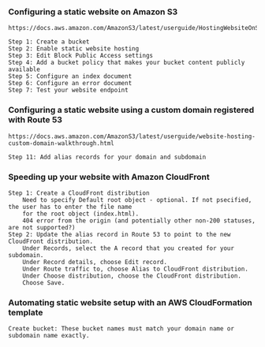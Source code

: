 ### Configuring a static website on Amazon S3
    https://docs.aws.amazon.com/AmazonS3/latest/userguide/HostingWebsiteOnS3Setup.html
    
    Step 1: Create a bucket
    Step 2: Enable static website hosting
    Step 3: Edit Block Public Access settings
    Step 4: Add a bucket policy that makes your bucket content publicly available
    Step 5: Configure an index document
    Step 6: Configure an error document
    Step 7: Test your website endpoint
### Configuring a static website using a custom domain registered with Route 53
    https://docs.aws.amazon.com/AmazonS3/latest/userguide/website-hosting-custom-domain-walkthrough.html
    
    Step 11: Add alias records for your domain and subdomain
    
### Speeding up your website with Amazon CloudFront
    Step 1: Create a CloudFront distribution
        Need to specify Default root object - optional. If not psecified, the user has to enter the file name  
        for the root object (index.html).
        404 error from the origin (and potentially other non-200 statuses, are not supported?)
    Step 2: Update the alias record in Route 53 to point to the new CloudFront distribution.
        Under Records, select the A record that you created for your subdomain.
        Under Record details, choose Edit record.
        Under Route traffic to, choose Alias to CloudFront distribution.
        Under Choose distribution, choose the CloudFront distribution.
        Choose Save.
        
### Automating static website setup with an AWS CloudFormation template
    Create bucket: These bucket names must match your domain name or subdomain name exactly.
